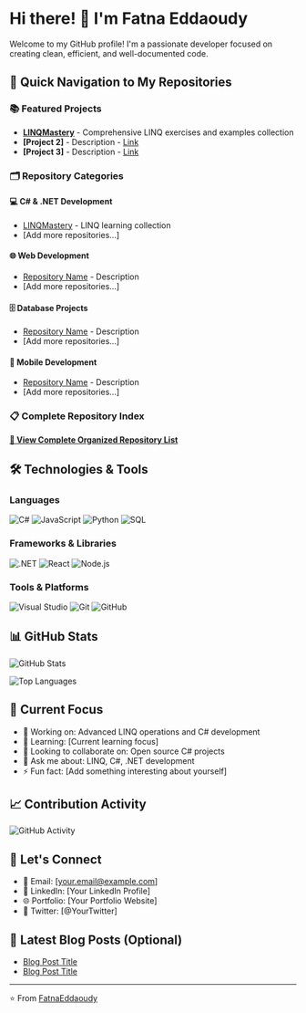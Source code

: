 # Hi there! 👋 I'm Fatna Eddaoudy

Welcome to my GitHub profile! I'm a passionate developer focused on creating clean, efficient, and well-documented code.

## 🚀 Quick Navigation to My Repositories

### 📚 Featured Projects
- **[LINQMastery](https://github.com/FatnaEddaoudy/LINQMastery)** - Comprehensive LINQ exercises and examples collection
- **[Project 2]** - Description - [Link](https://github.com/FatnaEddaoudy/)
- **[Project 3]** - Description - [Link](https://github.com/FatnaEddaoudy/)

### 🗂️ Repository Categories

#### 💻 C# & .NET Development
- [LINQMastery](https://github.com/FatnaEddaoudy/LINQMastery) - LINQ learning collection
- [Add more repositories...]

#### 🌐 Web Development
- [Repository Name](https://github.com/FatnaEddaoudy/) - Description
- [Add more repositories...]

#### 🗄️ Database Projects
- [Repository Name](https://github.com/FatnaEddaoudy/) - Description
- [Add more repositories...]

#### 📱 Mobile Development
- [Repository Name](https://github.com/FatnaEddaoudy/) - Description
- [Add more repositories...]

### 📋 Complete Repository Index
**[📖 View Complete Organized Repository List](https://github.com/FatnaEddaoudy/LINQMastery/blob/main/REPOSITORY_INDEX.md)**

## 🛠️ Technologies & Tools

### Languages
![C#](https://img.shields.io/badge/C%23-239120?style=for-the-badge&logo=c-sharp&logoColor=white)
![JavaScript](https://img.shields.io/badge/JavaScript-F7DF1E?style=for-the-badge&logo=javascript&logoColor=black)
![Python](https://img.shields.io/badge/Python-3776AB?style=for-the-badge&logo=python&logoColor=white)
![SQL](https://img.shields.io/badge/SQL-4479A1?style=for-the-badge&logo=mysql&logoColor=white)

### Frameworks & Libraries
![.NET](https://img.shields.io/badge/.NET-5C2D91?style=for-the-badge&logo=.net&logoColor=white)
![React](https://img.shields.io/badge/React-20232A?style=for-the-badge&logo=react&logoColor=61DAFB)
![Node.js](https://img.shields.io/badge/Node.js-43853D?style=for-the-badge&logo=node.js&logoColor=white)

### Tools & Platforms
![Visual Studio](https://img.shields.io/badge/Visual%20Studio-5C2D91?style=for-the-badge&logo=visual-studio&logoColor=white)
![Git](https://img.shields.io/badge/Git-F05032?style=for-the-badge&logo=git&logoColor=white)
![GitHub](https://img.shields.io/badge/GitHub-100000?style=for-the-badge&logo=github&logoColor=white)

## 📊 GitHub Stats

![GitHub Stats](https://github-readme-stats.vercel.app/api?username=FatnaEddaoudy&show_icons=true&theme=radical)

![Top Languages](https://github-readme-stats.vercel.app/api/top-langs/?username=FatnaEddaoudy&layout=compact&theme=radical)

## 🎯 Current Focus

- 🔭 Working on: Advanced LINQ operations and C# development
- 🌱 Learning: [Current learning focus]
- 👯 Looking to collaborate on: Open source C# projects
- 💬 Ask me about: LINQ, C#, .NET development
- ⚡ Fun fact: [Add something interesting about yourself]

## 📈 Contribution Activity

![GitHub Activity](https://github-readme-activity-graph.vercel.app/graph?username=FatnaEddaoudy&theme=react-dark)

## 🤝 Let's Connect

- 📧 Email: [your.email@example.com]
- 💼 LinkedIn: [Your LinkedIn Profile]
- 🌐 Portfolio: [Your Portfolio Website]
- 📱 Twitter: [@YourTwitter]

## 📝 Latest Blog Posts (Optional)
<!-- BLOG-POST-LIST:START -->
- [Blog Post Title](link)
- [Blog Post Title](link)
<!-- BLOG-POST-LIST:END -->

---

⭐️ From [FatnaEddaoudy](https://github.com/FatnaEddaoudy)